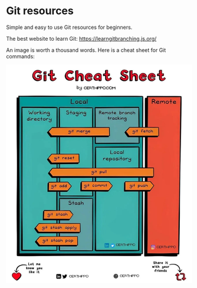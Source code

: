 # Git resources

Simple and easy to use Git resources for beginners.

The best website to learn Git: https://learngitbranching.js.org/

An image is worth a thousand words. Here is a cheat sheet for Git commands:

<img src="git_cheat_sheet.jpeg" alt="github-cheat-sheet" width="700"/>

